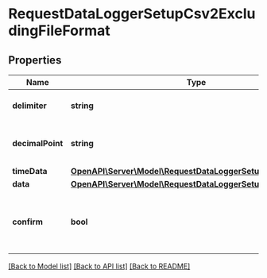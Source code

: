 # RequestDataLoggerSetupCsv2ExcludingFileFormat

## Properties
Name | Type | Description | Notes
------------ | ------------- | ------------- | -------------
**delimiter** | **string** | Delimiter used in CSV file | 
**decimalPoint** | **string** | Decimal Point of values in CSV file | 
**timeData** | [**OpenAPI\Server\Model\RequestDataLoggerSetupCsv2TimeData**](RequestDataLoggerSetupCsv2TimeData.md) |  | 
**data** | [**OpenAPI\Server\Model\RequestDataLoggerSetupCsv2Data**](RequestDataLoggerSetupCsv2Data.md) |  | 
**confirm** | **bool** | Provided Configuration Confirmation. Set to true to save current configuration | 

[[Back to Model list]](../README.md#documentation-for-models) [[Back to API list]](../README.md#documentation-for-api-endpoints) [[Back to README]](../README.md)


